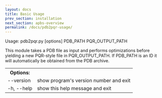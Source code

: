 ```yaml
---
layout: docs
title: Basic Usage
prev_section: installation
next_section: apbs-overview
permalink: /docs/pdb2pqr-usage/
---
```


Usage: pdb2pqr.py [options] PDB_PATH PQR_OUTPUT_PATH

This module takes a PDB file as input and performs optimizations before
yielding a new PQR-style file in PQR_OUTPUT_PATH. If PDB_PATH is an ID it will
automatically be obtained from the PDB archive.

<table><th>Options:</th>
  <tr><td>--version</td><td>           show program's version number and exit</td></tr>
  <tr><td>-h, --help</td><td>         show this help message and exit</td></tr>
</table>